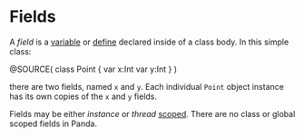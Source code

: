 Fields
======

A *field* is a [variable](variables.html) or [define](defines.html) declared 
inside of a class body. In this simple class:

@SOURCE(
    class Point {
        var x:Int
        var y:Int
    }
)

there are two fields, named `x` and `y`. Each individual `Point` object instance
has its own copies of the `x` and `y` fields.

Fields may be either *instance* or *thread* [scoped](scope.html). There are no
class or global scoped fields in Panda.
